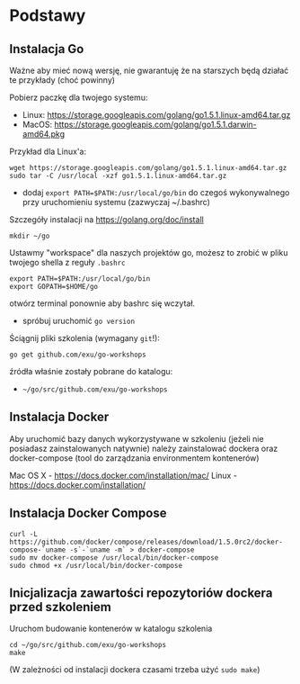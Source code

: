 # Podstawy

## Instalacja Go

Ważne aby mieć nową wersję, nie gwarantuję że na starszych będą działać te przykłady
(choć powinny)


Pobierz paczkę dla twojego systemu:

- Linux: https://storage.googleapis.com/golang/go1.5.1.linux-amd64.tar.gz
- MacOS: https://storage.googleapis.com/golang/go1.5.1.darwin-amd64.pkg

Przykład dla Linux'a:
```
wget https://storage.googleapis.com/golang/go1.5.1.linux-amd64.tar.gz
sudo tar -C /usr/local -xzf go1.5.1.linux-amd64.tar.gz
```


- dodaj `export PATH=$PATH:/usr/local/go/bin` do czegoś wykonywalnego
przy uruchomieniu systemu (zazwyczaj ~/.bashrc)

Szczegóły instalacji na https://golang.org/doc/install

```
mkdir ~/go
```

Ustawmy "workspace" dla naszych projektów go,
możesz to zrobić w pliku twojego shella z reguły `.bashrc`

```
export PATH=$PATH:/usr/local/go/bin
export GOPATH=$HOME/go
```

otwórz terminal ponownie aby bashrc się wczytał.

- spróbuj uruchomić `go version`

Ściągnij pliki szkolenia (wymagany `git`!):

```
go get github.com/exu/go-workshops
```

źródła właśnie zostały pobrane do katalogu:

- `~/go/src/github.com/exu/go-workshops`


## Instalacja Docker

Aby uruchomić bazy danych wykorzystywane w szkoleniu (jeżeli nie posiadasz
zainstalowanych natywnie) należy zainstalować dockera oraz docker-compose
(tool do zarządzania environmentem kontenerów)


Mac OS X - https://docs.docker.com/installation/mac/
Linux - https://docs.docker.com/installation/


## Instalacja Docker Compose

```
curl -L https://github.com/docker/compose/releases/download/1.5.0rc2/docker-compose-`uname -s`-`uname -m` > docker-compose
sudo mv docker-compose /usr/local/bin/docker-compose
sudo chmod +x /usr/local/bin/docker-compose
```

## Inicjalizacja zawartości repozytoriów dockera przed szkoleniem

Uruchom budowanie kontenerów w katalogu szkolenia

```
cd ~/go/src/github.com/exu/go-workshops
make
```

(W zależności od instalacji dockera czasami trzeba użyć `sudo make`)
